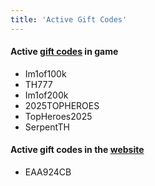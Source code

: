 ```yaml
---
title: 'Active Gift Codes'
---
```


#### Active [gift codes](/mechanics/gift-codes) in game
- Im1of100k
- TH777
- Im1of200k
- 2025TOPHEROES
- TopHeroes2025
- SerpentTH

#### Active gift codes in the [website](https://topheroes.store.kopglobal.com/en/)
- EAA924CB